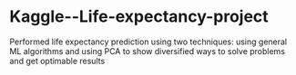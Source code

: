 # Kaggle--Life-expectancy-project
Performed life expectancy prediction using two techniques: using general ML algorithms and using PCA to show diversified ways to solve problems and get optimable results
